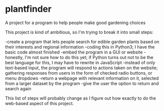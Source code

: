 # plantfinder
A project for a program to help people make good gardening choices

This project is kind of ambitious, so I'm trying to break it into small steps:

-create a program that lets people search for edible garden plants based on their interests and regional information
    -coding this in Python3; I have the basic code almost finished
-embed the program in a GUI or website
    -honestly, I'm not sure how to do this yet; if Python turns out not to be the best language for this, I may have to rewrite in JavaScript
    -instead of only text-based input, the program will respond to actions taken on the website; gathering responses from users in the form of checked radio buttons, or menu dropdows
    -return a webpage with relevant information on it, selected from a larger dataset by the program
    -give the user the option to return and search again
    
This list of steps will probably change as I figure out how exactly to do the web-based aspect of this project.
